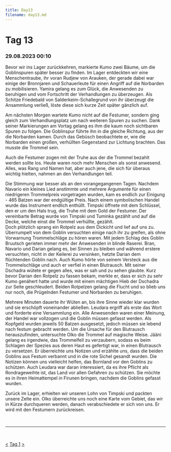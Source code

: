 ```yaml
---
title: Day13
filename: day13.md
--- 
```


# Tag 13
###  29.08.2023 00:10
Bevor wir ins Lager zurückkehren, markierte Kumo zwei Bäume, um die Goblinspuren später besser zu finden. Im Lager entdeckten wir eine Menschentraube, ihr voran Rudjew von Arauken, der gerade dabei war einige der Bronnjaren und Schauerleute für einen Angriff auf die Norbarden zu mobilisieren. Yamira gelang es zum Glück, die Anwesenden zu beruhigen und vom Fortschritt der Verhandlungen zu überzeugen. Als Schitze Friedebald von Salderkeim-Schallegrund von ihr überzeugt die Ansammlung verließ, löste diese sich kurze Zeit später gänzlich auf. 

Am nächsten Morgen wartete Kumo nicht auf die Festumer, sondern ging gleich zum Verhandlungsplatz um nach weiteren Spuren zu suchen. Dank seiner Markierungen am Vortag gelang es ihm die kaum noch sichtbaren Spuren zu folgen. Die Goblinspur führte ihn in die gleiche Richtung, aus der die Norbarden kamen. Durch das Gebüsch beobachtete er, wie die Norbarden einen großen, verhüllten Gegenstand zur Lichtung brachten. Das musste die Trommel sein.

Auch die Festumer zogen mit der Truhe aus der die Trommel bezahlt werden sollte los. Heute waren noch mehr Menschen als sonst anwesend. Alles, was Rang und Namen hat, aber auch jene, die sich für überaus wichtig hielten, nahmen an den Verhandlungen teil.

Die Stimmung war besser als an den vorangegangenen Tagen. Nachdem Navario ein kleines Lied anstimmte und mehrere Argumente für einen niedrigeren Trommelpreis vorgetragen wurden, kam es endlich zur Einigung - 465 Batzen war der endgültige Preis. Nach einem symbolischen Handel wurde das Instrument endlich enthüllt. Timpski öffnete mit dem Schlüssel, den er um den Hals trug, die Truhe mit dem Gold der Festumer. Der vereinbarte Betrag wurde von Timpski und Tuminka gezählt und auf die Decke, welche einst die Trommel verhüllte, gezählt.
<br>Doch plötzlich sprang ein Rotpelz aus dem Dickicht und lief auf uns zu. Überrumpelt von dem Goblin versuchten einige nach ihr zu greifen, als ohne Vorwarnung Trommelschläge zu hören waren. Mit jedem Schlag des Goblin Bruutsch gerieten immer mehr der Anwesenden in blinde Raserei. Bran, Navario und Darian gelang es, bei Sinnen zu bleiben und während erstere versuchten, nicht in der Keilerei zu versinken, hetzte Darian dem flüchtenden Goblin nach. Auch Kumo hörte von seinem Versteck aus die Trommelschläge und auch er verfiel in einen Blutrausch. Mit seiner Dschadra wütete er gegen alles, was er sah und zu sehen glaubte. Kurz bevor Darian den Rotpelz zu fassen bekam, merkte er, dass er sich zu sehr Kumo genähert hatte und wurde mit einem mächtigen Hieb der Dschadra zur Seite geschleudert. Beiden Rotpelzen gelang die Flucht und so blieb uns nur noch, die Prügelnden Festumer und Norbarden zu beruhigen.

Mehrere Minuten dauerte ihr Wüten an, bis ihre Sinne wieder klar wurden und sie erschöpft voneinander abließen. Leudara ergriff als erste das Wort und forderte eine Versammlung ein. Alle Anwesenden waren einer Meinung, der Handel war vollzogen und die Goblin müssen gefasst werden. Als Kopfgeld wurden jeweils 50 Batzen ausgesetzt, jedoch müssen sie lebend nach festum gebracht werden. Um die Ursache für den Blutrausch herauszufinden, untersuchte Olko die Trommel auf magische Weise. Jääni gelang es irgendwie, das Trommelfell zu verzaubern, sodass es beim Schlagen der Spezies aus deren Haut es gefertigt war, in einen Blutrausch zu versetzen. Er überreichte uns Notizen und erzählte uns, dass die beiden Goblins aus Festum verbannt und in die rote Sichel gesandt wurden. Die Notizen können uns vielleicht helfen, das Bornland vor den Goblins zu schützen. Auch Leudara war daran interessiert, da es ihre Pflicht als Rondrageweihte ist, das Land vor allen Gefahren zu schützen. Sie möchte es in ihren Heimattempel in Firunen bringen, nachdem die Goblins gefasst wurden.

Zurück im Lager, erhielten wir unseren Lohn von Timpski und packten unsere Zelte ein. Olko überreichte uns noch eine Karte vom Gebiet, das wir in Kürze durchqueren werden, danach verabschiedete er sich von uns. Er wird mit den Festumern zurückreisen.

<br>

----
<br>

[<](day12.md)
[Tag 1](day1.md)
[>](day14.md)<br>